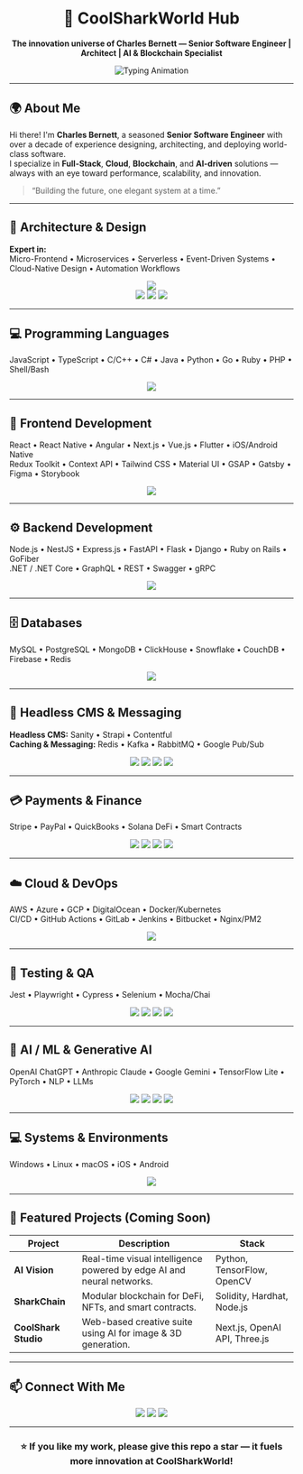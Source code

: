 <h1 align="center">🦈 CoolSharkWorld Hub</h1>
<p align="center">
  <b>The innovation universe of Charles Bernett — Senior Software Engineer | Architect | AI & Blockchain Specialist</b>
</p>

<p align="center">
  <img src="https://readme-typing-svg.demolab.com?font=Fira+Code&weight=500&size=22&pause=1000&color=00D9FF&center=true&vCenter=true&width=600&lines=10%2B+Years+of+Professional+Experience;Full-Stack+%7C+AI+%7C+Blockchain+%7C+Cloud;Architecting+Scalable+Digital+Ecosystems;Empowering+Innovation+Through+Technology" alt="Typing Animation" />
</p>

---

## 🌍 About Me

Hi there! I'm **Charles Bernett**, a seasoned **Senior Software Engineer** with over a decade of experience designing, architecting, and deploying world-class software.  
I specialize in **Full-Stack**, **Cloud**, **Blockchain**, and **AI-driven** solutions — always with an eye toward performance, scalability, and innovation.

> “Building the future, one elegant system at a time.”

---

## 🧩 Architecture & Design

**Expert in:**  
Micro-Frontend • Microservices • Serverless • Event-Driven Systems • Cloud-Native Design • Automation Workflows  

<p align="center">
  <img src="https://skillicons.dev/icons?i=aws,gcp,azure,docker,kubernetes,nginx,githubactions" /><br/>
  <img src="https://img.shields.io/badge/Microservices-Architecture-blue?style=for-the-badge" />
  <img src="https://img.shields.io/badge/Serverless-Computing-orange?style=for-the-badge" />
  <img src="https://img.shields.io/badge/Automation-Workflows-success?style=for-the-badge" />
</p>

---

## 💻 Programming Languages

JavaScript • TypeScript • C/C++ • C# • Java • Python • Go • Ruby • PHP • Shell/Bash  

<p align="center">
  <img src="https://skillicons.dev/icons?i=js,ts,cpp,cs,java,python,go,ruby,php,bash" />
</p>

---

## 🎨 Frontend Development

React • React Native • Angular • Next.js • Vue.js • Flutter • iOS/Android Native  
Redux Toolkit • Context API • Tailwind CSS • Material UI • GSAP • Gatsby • Figma • Storybook  

<p align="center">
  <img src="https://skillicons.dev/icons?i=react,nextjs,angular,vue,flutter,redux,tailwind,materialui,figma,gatsby,swift,kotlin" />
</p>

---

## ⚙️ Backend Development

Node.js • NestJS • Express.js • FastAPI • Flask • Django • Ruby on Rails • GoFiber  
.NET / .NET Core • GraphQL • REST • Swagger • gRPC  

<p align="center">
  <img src="https://skillicons.dev/icons?i=nodejs,nestjs,express,django,flask,dotnet,graphql,go,ruby" />
</p>

---

## 🗄️ Databases

MySQL • PostgreSQL • MongoDB • ClickHouse • Snowflake • CouchDB • Firebase • Redis  

<p align="center">
  <img src="https://skillicons.dev/icons?i=mysql,postgres,mongodb,redis,firebase" />
</p>

---

## 🧱 Headless CMS & Messaging

**Headless CMS:** Sanity • Strapi • Contentful  
**Caching & Messaging:** Redis • Kafka • RabbitMQ • Google Pub/Sub  

<p align="center">
  <img src="https://skillicons.dev/icons?i=redis" />  
  <img src="https://img.shields.io/badge/Kafka-Messaging-black?style=flat-square&logo=apachekafka" />
  <img src="https://img.shields.io/badge/RabbitMQ-Queue-orange?style=flat-square&logo=rabbitmq" />
  <img src="https://img.shields.io/badge/Google%20Pub/Sub-Event--Driven-blue?style=flat-square&logo=googlecloud" />
</p>

---

## 💳 Payments & Finance

Stripe • PayPal • QuickBooks • Solana DeFi • Smart Contracts  

<p align="center">
  <img src="https://skillicons.dev/icons?i=solidity" />
  <img src="https://img.shields.io/badge/Stripe-Integration-blue?style=flat-square&logo=stripe" />
  <img src="https://img.shields.io/badge/PayPal-API-003087?style=flat-square&logo=paypal" />
  <img src="https://img.shields.io/badge/Solana-DeFi-purple?style=flat-square&logo=solana" />
</p>

---

## ☁️ Cloud & DevOps

AWS • Azure • GCP • DigitalOcean • Docker/Kubernetes  
CI/CD • GitHub Actions • GitLab • Jenkins • Bitbucket • Nginx/PM2  

<p align="center">
  <img src="https://skillicons.dev/icons?i=aws,azure,gcp,digitalocean,docker,kubernetes,githubactions,gitlab,jenkins,bitbucket,nginx" />
</p>

---

## 🧪 Testing & QA

Jest • Playwright • Cypress • Selenium • Mocha/Chai  

<p align="center">
  <img src="https://img.shields.io/badge/Jest-Testing-red?style=flat-square&logo=jest" />
  <img src="https://img.shields.io/badge/Cypress-E2E-green?style=flat-square&logo=cypress" />
  <img src="https://img.shields.io/badge/Selenium-Automation-brightgreen?style=flat-square&logo=selenium" />
  <img src="https://img.shields.io/badge/Mocha%2FChai-Unit%20Tests-brown?style=flat-square&logo=mocha" />
</p>

---

## 🤖 AI / ML & Generative AI

OpenAI ChatGPT • Anthropic Claude • Google Gemini • TensorFlow Lite • PyTorch • NLP • LLMs  

<p align="center">
  <img src="https://skillicons.dev/icons?i=python,tensorflow,pytorch" />
  <img src="https://img.shields.io/badge/OpenAI-API-black?style=flat-square&logo=openai" />
  <img src="https://img.shields.io/badge/Anthropic-Claude-orange?style=flat-square" />
  <img src="https://img.shields.io/badge/Google-Gemini-blue?style=flat-square&logo=google" />
</p>

---

## 💻 Systems & Environments

Windows • Linux • macOS • iOS • Android  

<p align="center">
  <img src="https://skillicons.dev/icons?i=windows,linux,apple,android" />
</p>

---

## 🌟 Featured Projects (Coming Soon)

| Project | Description | Stack |
|----------|--------------|--------|
| **AI Vision** | Real-time visual intelligence powered by edge AI and neural networks. | Python, TensorFlow, OpenCV |
| **SharkChain** | Modular blockchain for DeFi, NFTs, and smart contracts. | Solidity, Hardhat, Node.js |
| **CoolShark Studio** | Web-based creative suite using AI for image & 3D generation. | Next.js, OpenAI API, Three.js |

---

## 📫 Connect With Me

<p align="center">
  <a href="https://github.com/coolsharkworld-hub"><img src="https://img.shields.io/badge/GitHub-%40coolsharkworld--hub-black?style=for-the-badge&logo=github" /></a>
  <a href="mailto:your.email@example.com"><img src="https://img.shields.io/badge/Email-Contact%20Me-blue?style=for-the-badge&logo=gmail" /></a>
  <a href="#"><img src="https://img.shields.io/badge/LinkedIn-Connect%20with%20Me-0077b5?style=for-the-badge&logo=linkedin" /></a>
</p>

---

<h3 align="center">⭐ If you like my work, please give this repo a star — it fuels more innovation at CoolSharkWorld!</h3>
